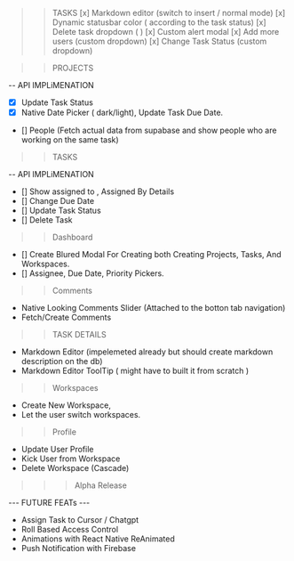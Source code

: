 > > TASKS
> > [x] Markdown editor (switch to insert / normal mode)
> > [x] Dynamic statusbar color ( according to the task status)
> > [x] Delete task dropdown ( )
> > [x] Custom alert modal
> > [x] Add more users (custom dropdown)
> > [x] Change Task Status (custom dropdown)

> > PROJECTS

-- API IMPLiMENATION

- [x] Update Task Status
- [x] Native Date Picker ( dark/light), Update Task Due Date.
- [] People (Fetch actual data from supabase and show people who are working on the same task)

> > TASKS

-- API IMPLiMENATION

- [] Show assigned to , Assigned By Details
- [] Change Due Date
- [] Update Task Status
- [] Delete Task

> > Dashboard

- [] Create Blured Modal For Creating both Creating Projects, Tasks, And Workspaces.
- [] Assignee, Due Date, Priority Pickers.

> > Comments

- Native Looking Comments Slider (Attached to the botton tab navigation)
- Fetch/Create Comments

> > TASK DETAILS

- Markdown Editor (impelemeted already but should create markdown description on the db)
- Markdown Editor ToolTip ( might have to built it from scratch )

> > Workspaces

- Create New Workspace,
- Let the user switch workspaces.

> > Profile

- Update User Profile
- Kick User from Workspace
- Delete Workspace (Cascade)

> > > Alpha Release

--- FUTURE FEATs ---

- Assign Task to Cursor / Chatgpt
- Roll Based Access Control
- Animations with React Native ReAnimated
- Push Notification with Firebase
